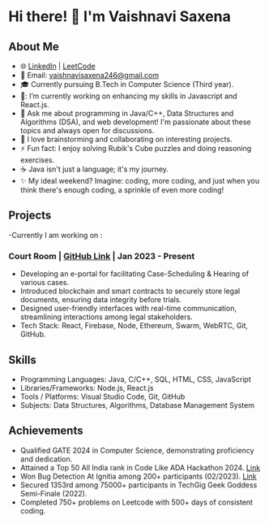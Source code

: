 # Hi there! 👋 I'm Vaishnavi Saxena

<!--
**[Your GitHub Username]/[Your GitHub Username]** is a ✨ _special_ ✨ repository because its `README.md` (this file) appears on your GitHub profile.
-->


## About Me

- 🌐 [LinkedIn](https://www.linkedin.com/in/vaishnavi246/)  | [LeetCode](https://leetcode.com/vaishnavi246/) 
- 📧 Email: [vaishnavisaxena246@gmail.com](mailto:vaishnavisaxena246@gmail.com)
- 🎓 Currently pursuing B.Tech in Computer Science (Third year).
- 🔭: I’m currently working on enhancing my skills in Javascript and React.js.
- 💬 Ask me about programming in Java/C++, Data Structures and Algorithms (DSA), and web development! I'm passionate about these topics and always open for discussions.
- 💬 I love brainstorming and collaborating on interesting projects.
- ⚡ Fun fact: I enjoy solving Rubik's Cube puzzles and doing reasoning exercises.
- ☕ Java isn't just a language; it's my journey.
- ✨ My ideal weekend? Imagine: coding, more coding, and just when you think there's enough coding, a sprinkle of even more coding!

## Projects
-Currently I am working on : 
### Court Room | [GitHub Link](https://github.com/GeekyMates/Frontend_ecourts) | Jan 2023 - Present
- Developing an e-portal for facilitating Case-Scheduling & Hearing of various cases.
- Introduced blockchain and smart contracts to securely store legal documents, ensuring data integrity before trials.
- Designed user-friendly interfaces with real-time communication, streamlining interactions among legal stakeholders.
- Tech Stack: React, Firebase, Node, Ethereum, Swarm, WebRTC, Git, GitHub.

## Skills

- Programming Languages: Java, C/C++, SQL, HTML, CSS, JavaScript
- Libraries/Frameworks: Node.js, React.js
- Tools / Platforms: Visual Studio Code, Git, GitHub
- Subjects: Data Structures, Algorithms, Database Management System

## Achievements

- Qualified GATE 2024 in Computer Science, demonstrating proficiency and dedication.
- Attained a Top 50 All India rank in Code Like ADA Hackathon 2024. [Link](#)
- Won Bug Detection At Ignitia among 200+ participants (02/2023). [Link](#)
- Secured 1353rd among 75000+ participants in TechGig Geek Goddess Semi-Finale (2022).
- Completed 750+ problems on Leetcode with 500+ days of consistent coding.
